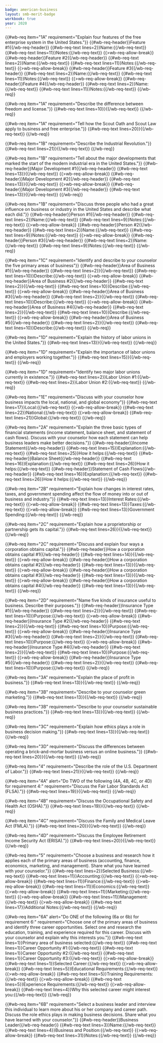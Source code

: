 ```yaml
---
badge: american-business
layout: smb-merit-badge
workbook: true
year: 2020
---
```


{{#wb-req item="1A" requirement="Explain four features of the free enterprise system in the United States."}}
{{#wb-req-header}}Feature #1{{/wb-req-header}}
{{#wb-req-text lines=2}}Name:{{/wb-req-text}}
{{#wb-req-text lines=11}}Notes:{{/wb-req-text}}
{{>wb-req-allow-break}}
{{#wb-req-header}}Feature #2{{/wb-req-header}}
{{#wb-req-text lines=2}}Name:{{/wb-req-text}}
{{#wb-req-text lines=11}}Notes:{{/wb-req-text}}
{{>wb-req-allow-break}}
{{#wb-req-header}}Feature #3{{/wb-req-header}}
{{#wb-req-text lines=2}}Name:{{/wb-req-text}}
{{#wb-req-text lines=11}}Notes:{{/wb-req-text}}
{{>wb-req-allow-break}}
{{#wb-req-header}}Feature #4{{/wb-req-header}}
{{#wb-req-text lines=2}}Name:{{/wb-req-text}}
{{#wb-req-text lines=11}}Notes:{{/wb-req-text}}
{{/wb-req}}

{{#wb-req item="1A" requirement="Describe the difference between freedom and license."}}
{{#wb-req-text lines=10}}{{/wb-req-text}}
{{/wb-req}}

{{#wb-req item="1A" requirement="Tell how the Scout Oath and Scout Law apply to business and free enterprise."}}
{{#wb-req-text lines=20}}{{/wb-req-text}}
{{/wb-req}}

{{#wb-req item="1B" requirement="Describe the Industrial Revolution."}}
{{#wb-req-text lines=21}}{{/wb-req-text}}
{{/wb-req}}

{{#wb-req item="1B" requirement="Tell about the major developments that marked the start of the modern industrial era in the United States."}}
{{#wb-req-header}}Major Development #1{{/wb-req-header}}
{{#wb-req-text lines=13}}{{/wb-req-text}}
{{>wb-req-allow-break}}
{{#wb-req-header}}Major Development #2{{/wb-req-header}}
{{#wb-req-text lines=13}}{{/wb-req-text}}
{{>wb-req-allow-break}}
{{#wb-req-header}}Major Development #3{{/wb-req-header}}
{{#wb-req-text lines=13}}{{/wb-req-text}}
{{/wb-req}}

{{#wb-req item="1B" requirement="Discuss three people who had a great influence on business or industry in the United States and describe what each did."}}
{{#wb-req-header}}Person #1{{/wb-req-header}}
{{#wb-req-text lines=2}}Name:{{/wb-req-text}}
{{#wb-req-text lines=9}}Notes:{{/wb-req-text}}
{{>wb-req-allow-break}}
{{#wb-req-header}}Person #2{{/wb-req-header}}
{{#wb-req-text lines=2}}Name:{{/wb-req-text}}
{{#wb-req-text lines=9}}Notes:{{/wb-req-text}}
{{>wb-req-allow-break}}
{{#wb-req-header}}Person #3{{/wb-req-header}}
{{#wb-req-text lines=2}}Name:{{/wb-req-text}}
{{#wb-req-text lines=9}}Notes:{{/wb-req-text}}
{{/wb-req}}

{{#wb-req item="1C" requirement="Identify and describe to your counselor the five primary areas of business"}}
{{#wb-req-header}}Area of Business #1{{/wb-req-header}}
{{#wb-req-text lines=2}}{{/wb-req-text}}
{{#wb-req-text lines=10}}Describe:{{/wb-req-text}}
{{>wb-req-allow-break}}
{{#wb-req-header}}Area of Business #2{{/wb-req-header}}
{{#wb-req-text lines=2}}{{/wb-req-text}}
{{#wb-req-text lines=10}}Describe:{{/wb-req-text}}
{{>wb-req-allow-break}}
{{#wb-req-header}}Area of Business #3{{/wb-req-header}}
{{#wb-req-text lines=2}}{{/wb-req-text}}
{{#wb-req-text lines=10}}Describe:{{/wb-req-text}}
{{>wb-req-allow-break}}
{{#wb-req-header}}Area of Business #4{{/wb-req-header}}
{{#wb-req-text lines=2}}{{/wb-req-text}}
{{#wb-req-text lines=10}}Describe:{{/wb-req-text}}
{{>wb-req-allow-break}}
{{#wb-req-header}}Area of Business #5{{/wb-req-header}}
{{#wb-req-text lines=2}}{{/wb-req-text}}
{{#wb-req-text lines=10}}Describe:{{/wb-req-text}}
{{/wb-req}}

{{#wb-req item="1D" requirement="Explain the history of labor unions in the United States."}}
{{#wb-req-text lines=13}}{{/wb-req-text}}
{{/wb-req}}

{{#wb-req item="1D" requirement="Explain the importance of labor unions and employers working together."}}
{{#wb-req-text lines=15}}{{/wb-req-text}}
{{/wb-req}}

{{#wb-req item="1D" requirement="Identify two major labor unions currently in existence."}}
{{#wb-req-text lines=2}}Labor Union #1:{{/wb-req-text}}
{{#wb-req-text lines=2}}Labor Union #2:{{/wb-req-text}}
{{/wb-req}}

{{#wb-req item="1E" requirement="Discuss with your counselor how business impacts the local, national, and global economy"}}
{{#wb-req-text lines=17}}Local:{{/wb-req-text}}
{{>wb-req-allow-break}}
{{#wb-req-text lines=22}}National:{{/wb-req-text}}
{{>wb-req-allow-break}}
{{#wb-req-text lines=21}}Global:{{/wb-req-text}}
{{/wb-req}}


{{#wb-req item="2A" requirement="Explain the three basic types of financial statements (income statement, balance sheet, and statement of cash flows). Discuss with your counselor how each statement can help business leaders make better decisions."}}
{{#wb-req-header}}Income Statement{{/wb-req-header}}
{{#wb-req-text lines=15}}Explanation:{{/wb-req-text}}
{{#wb-req-text lines=25}}How it helps:{{/wb-req-text}}
{{#wb-req-header}}Balance Sheet{{/wb-req-header}}
{{#wb-req-text lines=16}}Explanation:{{/wb-req-text}}
{{#wb-req-text lines=26}}How it helps:{{/wb-req-text}}
{{#wb-req-header}}Statement of Cash Flows{{/wb-req-header}}
{{#wb-req-text lines=16}}Explanation:{{/wb-req-text}}
{{#wb-req-text lines=26}}How it helps:{{/wb-req-text}}
{{/wb-req}}

{{#wb-req item="2B" requirement="Explain how changes in interest rates, taxes, and government spending affect the flow of money into or out of business and industry."}}
{{#wb-req-text lines=13}}Interest Rates:{{/wb-req-text}}
{{>wb-req-allow-break}}
{{#wb-req-text lines=13}}Taxes:{{/wb-req-text}}
{{>wb-req-allow-break}}
{{#wb-req-text lines=13}}Government Spending:{{/wb-req-text}}
{{/wb-req}}

{{#wb-req item="2C" requirement="Explain how a proprietorship or partnership gets its capital."}}
{{#wb-req-text lines=26}}{{/wb-req-text}}
{{/wb-req}}

{{#wb-req item="2C" requirement="Discuss and explain four ways a corporation obtains capital."}}
{{#wb-req-header}}How a corporation obtains capital #1{{/wb-req-header}}
{{#wb-req-text lines=14}}{{/wb-req-text}}
{{>wb-req-allow-break}}
{{#wb-req-header}}How a corporation obtains capital #2{{/wb-req-header}}
{{#wb-req-text lines=13}}{{/wb-req-text}}
{{>wb-req-allow-break}}
{{#wb-req-header}}How a corporation obtains capital #3{{/wb-req-header}}
{{#wb-req-text lines=13}}{{/wb-req-text}}
{{>wb-req-allow-break}}
{{#wb-req-header}}How a corporation obtains capital #4{{/wb-req-header}}
{{#wb-req-text lines=13}}{{/wb-req-text}}
{{/wb-req}}

{{#wb-req item="2D" requirement="Name five kinds of insurance useful to business. Describe their purposes."}}
{{#wb-req-header}}Insurance Type #1{{/wb-req-header}}
{{#wb-req-text lines=2}}{{/wb-req-text}}
{{#wb-req-text lines=10}}Purpose:{{/wb-req-text}}
{{>wb-req-allow-break}}
{{#wb-req-header}}Insurance Type #2{{/wb-req-header}}
{{#wb-req-text lines=2}}{{/wb-req-text}}
{{#wb-req-text lines=10}}Purpose:{{/wb-req-text}}
{{>wb-req-allow-break}}
{{#wb-req-header}}Insurance Type #3{{/wb-req-header}}
{{#wb-req-text lines=2}}{{/wb-req-text}}
{{#wb-req-text lines=10}}Purpose:{{/wb-req-text}}
{{>wb-req-allow-break}}
{{#wb-req-header}}Insurance Type #4{{/wb-req-header}}
{{#wb-req-text lines=2}}{{/wb-req-text}}
{{#wb-req-text lines=10}}Purpose:{{/wb-req-text}}
{{>wb-req-allow-break}}
{{#wb-req-header}}Insurance Type #5{{/wb-req-header}}
{{#wb-req-text lines=2}}{{/wb-req-text}}
{{#wb-req-text lines=10}}Purpose:{{/wb-req-text}}
{{/wb-req}}

{{#wb-req item="3A" requirement="Explain the place of profit in business."}}
{{#wb-req-text lines=13}}{{/wb-req-text}}
{{/wb-req}}

{{#wb-req item="3B" requirement="Describe to your counselor green marketing."}}
{{#wb-req-text lines=13}}{{/wb-req-text}}
{{/wb-req}}

{{#wb-req item="3B" requirement="Describe to your counselor sustainable business practices."}}
{{#wb-req-text lines=13}}{{/wb-req-text}}
{{/wb-req}}

{{#wb-req item="3C" requirement="Explain how ethics plays a role in business decision making."}}
{{#wb-req-text lines=13}}{{/wb-req-text}}
{{/wb-req}}

{{#wb-req item="3D" requirement="Discuss the differences between operating a brick-and-mortar business versus an online business."}}
{{#wb-req-text lines=20}}{{/wb-req-text}}
{{/wb-req}}

{{#wb-req item="4" requirement="Describe the role of the U.S. Department of Labor."}}
{{#wb-req-text lines=21}}{{/wb-req-text}}
{{/wb-req}}

{{#wb-req item="4A" alert="Do TWO of the following (4A, 4B, 4C, or 4D) for requirement 4:" requirement="Discuss the Fair Labor Standards Act (FLSA)."}}
{{#wb-req-text lines=19}}{{/wb-req-text}}
{{/wb-req}}

{{#wb-req item="4B" requirement="Discuss the Occupational Safety and Health Act (OSHA)."}}
{{#wb-req-text lines=19}}{{/wb-req-text}}
{{/wb-req}}

{{#wb-req item="4C" requirement="Discuss the  Family and Medical Leave Act (FMLA)."}}
{{#wb-req-text lines=20}}{{/wb-req-text}}
{{/wb-req}}

{{#wb-req item="4D" requirement="Discuss the Employee Retirement Income Security Act (ERISA)."}}
{{#wb-req-text lines=20}}{{/wb-req-text}}
{{/wb-req}}

{{#wb-req item="5" requirement="Choose a business and research how it applies each of the primary areas of business (accounting, finance, economics, marketing, and management). Share what you have learned with your counselor."}}
{{#wb-req-text lines=2}}Selected Business:{{/wb-req-text}}
{{#wb-req-text lines=11}}Accounting:{{/wb-req-text}}
{{>wb-req-allow-break}}
{{#wb-req-text lines=11}}Finance:{{/wb-req-text}}
{{>wb-req-allow-break}}
{{#wb-req-text lines=11}}Economics:{{/wb-req-text}}
{{>wb-req-allow-break}}
{{#wb-req-text lines=11}}Marketing:{{/wb-req-text}}
{{>wb-req-allow-break}}
{{#wb-req-text lines=11}}Management:{{/wb-req-text}}
{{>wb-req-allow-break}}
{{#wb-req-text lines=17}}Additional Notes:{{/wb-req-text}}
{{/wb-req}}

{{#wb-req item="6A" alert="Do ONE of the following (6a or 6b) for requirement 6:" requirement="Choose one of the primary areas of business and identify three career opportunities.  Select one and research the education, training, and experience required for this career.  Discuss with your counselor and explain why this interests you."}}
{{#wb-req-text lines=1}}Primary area of business selected:{{/wb-req-text}}
{{#wb-req-text lines=1}}Career Opportunity #1:{{/wb-req-text}}
{{#wb-req-text lines=1}}Career Opportunity #2:{{/wb-req-text}}
{{#wb-req-text lines=1}}Career Opportunity #3:{{/wb-req-text}}
{{>wb-req-allow-break}}
{{#wb-req-text lines=1}}Selected Career:{{/wb-req-text}}
{{>wb-req-allow-break}}
{{#wb-req-text lines=5}}Educational Requirements:{{/wb-req-text}}
{{>wb-req-allow-break}}
{{#wb-req-text lines=5}}Training Requirements:{{/wb-req-text}}
{{>wb-req-allow-break}}
{{#wb-req-text lines=5}}Experience Requirements:{{/wb-req-text}}
{{>wb-req-allow-break}}
{{#wb-req-text lines=4}}Why this selected career might interest you:{{/wb-req-text}}
{{/wb-req}}

{{#wb-req item="6B" requirement="Select a business leader and interview this individual to learn more about his or her company and career path.  Discuss the role ethics plays in making business decisions.  Share what you have learned with your counselor."}}
{{#wb-req-header}}Business Leader{{/wb-req-header}}
{{#wb-req-text lines=3}}Name:{{/wb-req-text}}
{{#wb-req-text lines=4}}Business and Position:{{/wb-req-text}}
{{>wb-req-allow-break}}
{{#wb-req-text lines=31}}Notes:{{/wb-req-text}}
{{/wb-req}}
